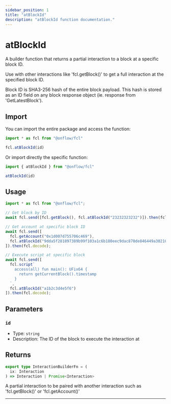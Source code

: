 ```yaml
---
sidebar_position: 1
title: "atBlockId"
description: "atBlockId function documentation."
---
```


<!-- THIS DOCUMENT IS AUTO-GENERATED FROM [onflow/fcl/../sdk/src/build/build-at-block-id.ts](https://github.com/onflow/fcl-js/tree/master/packages/fcl/../sdk/src/build/build-at-block-id.ts). DO NOT EDIT MANUALLY -->

# atBlockId

A builder function that returns a partial interaction to a block at a specific block ID.

Use with other interactions like 'fcl.getBlock()' to get a full interaction at the specified block ID.

Block ID is SHA3-256 hash of the entire block payload. This hash is stored as an ID field on any block response object (ie. response from 'GetLatestBlock').

## Import

You can import the entire package and access the function:

```typescript
import * as fcl from "@onflow/fcl"

fcl.atBlockId(id)
```

Or import directly the specific function:

```typescript
import { atBlockId } from "@onflow/fcl"

atBlockId(id)
```

## Usage

```typescript
import * as fcl from "@onflow/fcl";

// Get block by ID
await fcl.send([fcl.getBlock(), fcl.atBlockId("23232323232")]).then(fcl.decode);

// Get account at specific block ID
await fcl.send([
  fcl.getAccount("0x1d007d755706c469"),
  fcl.atBlockId("9dda5f281897389b99f103a1c6b180eec9dac870de846449a302103ce38453f3")
]).then(fcl.decode);

// Execute script at specific block
await fcl.send([
  fcl.script`
    access(all) fun main(): UFix64 {
      return getCurrentBlock().timestamp
    }
  `,
  fcl.atBlockId("a1b2c3d4e5f6")
]).then(fcl.decode);
```

## Parameters

### `id` 


- Type: `string`
- Description: The ID of the block to execute the interaction at


## Returns

```typescript
export type InteractionBuilderFn = (
  ix: Interaction
) => Interaction | Promise<Interaction>
```


A partial interaction to be paired with another interaction such as 'fcl.getBlock()' or 'fcl.getAccount()'

---